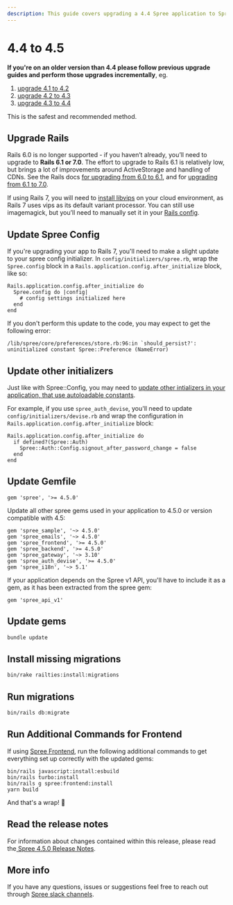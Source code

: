 ```yaml
---
description: This guide covers upgrading a 4.4 Spree application to Spree 4.5.
---
```


# 4.4 to 4.5

**If you're on an older version than 4.4 please follow previous upgrade guides and perform those upgrades incrementally**, eg.

1. [upgrade 4.1 to 4.2](four-dot-one-to-four-dot-two.md)
2. [upgrade 4.2 to 4.3](fout-dot-two-to-four-dot-three.md)
3. [upgrade 4.3 to 4.4](https://dev-docs.spreecommerce.org/upgrades/upgrades/4.3-to-4.4)

This is the safest and recommended method.

## Upgrade Rails

Rails 6.0 is no longer supported - if you haven’t already, you’ll need to upgrade to **Rails 6.1 or 7.0**. The effort to upgrade to Rails 6.1 is relatively low, but brings a lot of improvements around ActiveStorage and handling of CDNs. See the Rails docs [for upgrading from 6.0 to 6.1](https://edgeguides.rubyonrails.org/upgrading\_ruby\_on\_rails.html#upgrading-from-rails-6-0-to-rails-6-1), and for [upgrading from 6.1 to 7.0](https://edgeguides.rubyonrails.org/upgrading\_ruby\_on\_rails.html#upgrading-from-rails-6-1-to-rails-7-0).

If using Rails 7, you will need to [install libvips](https://www.libvips.org/install.html) on your cloud environment, as Rails 7 uses vips as its default variant processor. You can still use imagemagick, but you’ll need to manually set it in your [Rails config](https://edgeapi.rubyonrails.org/classes/ActiveStorage/Variant.html).

## Update Spree Config

If you're upgrading your app to Rails 7, you'll need to make a slight update to your spree config initializer. In `config/initializers/spree.rb`, wrap the `Spree.config` block in a `Rails.application.config.after_initialize` block, like so:

```
Rails.application.config.after_initialize do
  Spree.config do |config|
    # config settings initialized here
  end
end
```

If you don't perform this update to the code, you may expect to get the following error:

```shell
/lib/spree/core/preferences/store.rb:96:in `should_persist?': 
uninitialized constant Spree::Preference (NameError)
```

## Update other initializers

Just like with Spree::Config, you may need to [update other intializers in your application, that use autoloadable constants](https://rubyonrails.org/2021/9/3/autoloading-in-rails-7-get-ready).

For example, if you use `spree_auth_devise`, you'll need to update `config/initializers/devise.rb` and wrap the configuration in `Rails.application.config.after_initialize` block:

```
Rails.application.config.after_initialize do
  if defined?(Spree::Auth)
    Spree::Auth::Config.signout_after_password_change = false
  end
end
```

## Update Gemfile

```
gem 'spree', '>= 4.5.0'
```

Update all other spree gems used in your application to 4.5.0 or version compatible with 4.5:

```
gem 'spree_sample', '~> 4.5.0'
gem 'spree_emails', '~> 4.5.0'
gem 'spree_frontend', '>= 4.5.0'
gem 'spree_backend', '>= 4.5.0'
gem 'spree_gateway', '~> 3.10'
gem 'spree_auth_devise', '>= 4.5.0'
gem 'spree_i18n', '~> 5.1'
```

If your application depends on the Spree v1 API, you'll have to include it as a gem, as it has been extracted from the spree gem:

```
gem 'spree_api_v1'
```

## Update gems

```bash
bundle update
```

## Install missing migrations

```bash
bin/rake railties:install:migrations
```

## Run migrations

```bash
bin/rails db:migrate
```

## Run Additional Commands for Frontend

If using [Spree Frontend](https://github.com/spree/spree\_legacy\_frontend), run the following additional commands to get everything set up correctly with the updated gems:

```
bin/rails javascript:install:esbuild
bin/rails turbo:install
bin/rails g spree:frontend:install
yarn build
```

And that's a wrap! :tada:

## Read the release notes

For information about changes contained within this release, please read the[ Spree 4.5.0 Release Notes](https://github.com/spree/spree\_legacy\_frontend/releases/tag/v4.5.0).

## More info

If you have any questions, issues or suggestions feel free to reach out through [Spree slack channels](http://slack.spreecommerce.org/).
